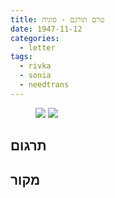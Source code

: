 ```yaml
---
title: טרם תורגם - סוניה
date: 1947-11-12
categories:
  - letter
tags:
  - rivka
  - sonia
  - needtrans
---
```


<figure class="half">
    <a  href="/pupko-papers/assets/images/1947-11-12-sonia-1.jpg">
    <img src="/pupko-papers/assets/images/1947-11-12-sonia-1.jpg"></a>
    <a  href="/pupko-papers/assets/images/1947-11-12-sonia-2.jpg">
    <img src="/pupko-papers/assets/images/1947-11-12-sonia-2.jpg"></a>
</figure>

## תרגום

## מקור
